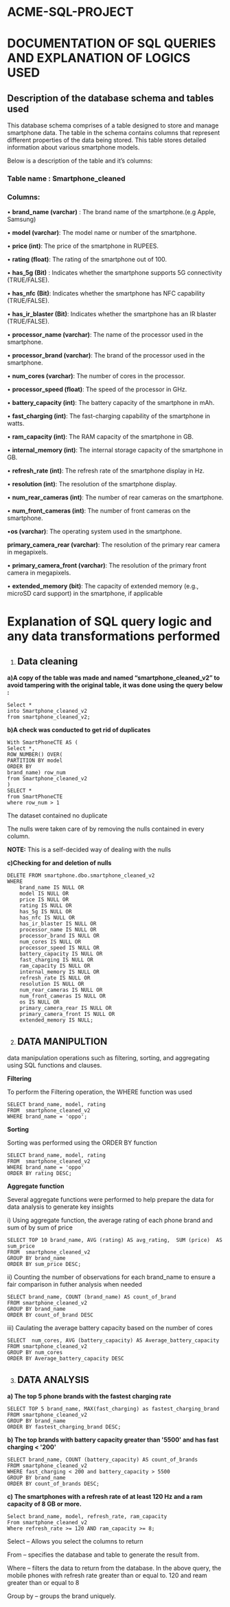 # ACME-SQL-PROJECT


# **DOCUMENTATION OF SQL QUERIES AND EXPLANATION OF LOGICS USED**

## **Description of the database schema and tables used**

This database schema comprises of a table designed to store and manage smartphone data. The table in the schema contains columns that represent different properties of the data being stored. This table stores detailed information about various smartphone models.

 Below is a description of the table and it’s columns:
 
### **Table name : Smartphone_cleaned**

### **Columns:**

• **brand_name (varchar)** : The brand name of the smartphone.(e.g Apple, Samsung)

 • **model (varchar)**: The model name or number of the smartphone. 
 
• **price (int)**: The price of the smartphone in RUPEES. 

• **rating (float)**: The rating of the smartphone out of 100. 

• **has_5g (Bit)** : Indicates whether the smartphone supports 5G connectivity (TRUE/FALSE). 

• **has_nfc (Bit)**: Indicates whether the smartphone has NFC capability (TRUE/FALSE). 

• **has_ir_blaster (Bit)**: Indicates whether the smartphone has an IR blaster (TRUE/FALSE). 

• **processor_name (varchar)**: The name of the processor used in the smartphone. 

• **processor_brand (varchar)**: The brand of the processor used in the smartphone. 

• **num_cores (varchar)**: The number of cores in the processor. 

• **processor_speed (float)**: The speed of the processor in GHz. 

• **battery_capacity (int)**: The battery capacity of the smartphone in mAh. 

• **fast_charging (int)**: The fast-charging capability of the smartphone in watts. 

• **ram_capacity (int)**: The RAM capacity of the smartphone in GB. 

• **internal_memory (int)**: The internal storage capacity of the smartphone in GB. 

• **refresh_rate (int)**: The refresh rate of the smartphone display in Hz.

 • **resolution (int)**: The resolution of the smartphone display. 
 
• **num_rear_cameras (int)**: The number of rear cameras on the smartphone.

 • **num_front_cameras (int)**: The number of front cameras on the smartphone. 
 
•**os (varchar)**: The operating system used in the smartphone. 

**primary_camera_rear (varchar)**: The resolution of the primary rear camera in megapixels.

 • **primary_camera_front (varchar)**: The resolution of the primary front camera in megapixels.
 
 • **extended_memory (bit)**: The capacity of extended memory (e.g., microSD card support) in the smartphone, if applicable

# **Explanation of SQL query logic and any data transformations performed**

1.	## **Data cleaning**
   
**a)A copy of the table was made and named “smartphone_cleaned_v2” to avoid tampering with the original table, it was done using the query below :**

	Select *
	into Smartphone_cleaned_v2
	from smartphone_cleaned_v2;


**b)A check was conducted to get rid of duplicates**

	With SmartPhoneCTE AS (
	Select *,
	ROW_NUMBER() OVER(
	PARTITION BY model
	ORDER BY 
	brand_name) row_num
	from Smartphone_cleaned_v2 
	)
	SELECT *
	from SmartPhoneCTE
	where row_num > 1

The dataset contained no duplicate 

The nulls were taken care of by removing the nulls contained in every column. 

**NOTE:**  This is a self-decided way of dealing with the nulls

**c)Checking for and deletion of nulls**

	DELETE FROM smartphone.dbo.smartphone_cleaned_v2
	WHERE 
	    brand_name IS NULL OR
	    model IS NULL OR
	    price IS NULL OR
	    rating IS NULL OR
	    has_5g IS NULL OR
	    has_nfc IS NULL OR
	    has_ir_blaster IS NULL OR
	    processor_name IS NULL OR
	    processor_brand IS NULL OR
	    num_cores IS NULL OR
	    processor_speed IS NULL OR
	    battery_capacity IS NULL OR
	    fast_charging IS NULL OR
	    ram_capacity IS NULL OR
	    internal_memory IS NULL OR
	    refresh_rate IS NULL OR
	    resolution IS NULL OR
	    num_rear_cameras IS NULL OR
	    num_front_cameras IS NULL OR
	    os IS NULL OR
	    primary_camera_rear IS NULL OR
	    primary_camera_front IS NULL OR
	    extended_memory IS NULL;
     
2) ## **DATA MANIPULTION**
   
data manipulation operations such as filtering, sorting, and aggregating using SQL functions and clauses.

**Filtering**

To perform the Filtering operation, the WHERE function was used

	SELECT brand_name, model, rating
	FROM  smartphone_cleaned_v2
	WHERE brand_name = 'oppo';

**Sorting**

Sorting was performed using the ORDER BY function

	SELECT brand_name, model, rating
	FROM  smartphone_cleaned_v2
	WHERE brand_name = 'oppo' 
	ORDER BY rating DESC;

**Aggregate function**

Several aggregate functions were performed to help prepare the data for data analysis to generate key insights

i)	 Using aggregate function, the average rating of each phone brand and sum of by sum of price
	
	SELECT TOP 10 brand_name, AVG (rating) AS avg_rating,  SUM (price)  AS sum_price
	FROM  smartphone_cleaned_v2
	GROUP BY brand_name
	ORDER BY sum_price DESC;


ii) Counting the number of observations for each brand_name to ensure a fair comparison in futher analysis when needed

	SELECT brand_name, COUNT (brand_name) AS count_of_brand
	FROM smartphone_cleaned_v2
	GROUP BY brand_name
	ORDER BY count_of_brand DESC

iii) Caulating the average battery capacity based on the number of cores

	SELECT  num_cores, AVG (battery_capacity) AS Average_battery_capacity
	FROM smartphone_cleaned_v2
	GROUP BY num_cores
	ORDER BY Average_battery_capacity DESC

3) ## **DATA ANALYSIS**

**a) The  top 5 phone brands with the fastest charging rate**

	SELECT TOP 5 brand_name, MAX(fast_charging) as fastest_charging_brand
	FROM smartphone_cleaned_v2
	GROUP BY brand_name
	ORDER BY fastest_charging_brand DESC;


**b) The top brands with battery capacity greater than '5500' and has fast charging < '200'**

	SELECT brand_name, COUNT (battery_capacity) AS count_of_brands
	FROM smartphone_cleaned_v2
	WHERE fast_charging < 200 and battery_capacity > 5500
	GROUP BY brand_name
	ORDER BY count_of_brands DESC;


**c) The  smartphones with a refresh rate of at least 120 Hz and a ram capacity of 8 GB or more.**

	Select brand_name, model, refresh_rate, ram_capacity
	From smartphone_cleaned_v2
	Where refresh_rate >= 120 AND ram_capacity >= 8;

Select – Allows you select the columns to return

From – specifies the database and table to generate the result from.

Where – filters the data to return from the database. In the above query, the mobile phones with refresh rate greater than or equal to. 120 and ream 		greater than or equal to 8

Group by – groups the brand uniquely.

